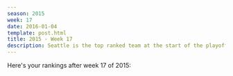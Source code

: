 ```yaml
---
season: 2015
week: 17
date: 2016-01-04
template: post.html
title: 2015 - Week 17
description: Seattle is the top ranked team at the start of the playoffs
---
```


Here's your rankings after week 17 of 2015:

